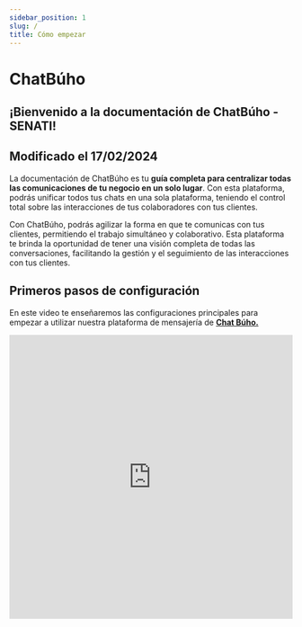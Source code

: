 ```yaml
---
sidebar_position: 1
slug: /
title: Cómo empezar
---
```


# ChatBúho

## ¡Bienvenido a la documentación de ChatBúho - SENATI!
## Modificado el 17/02/2024
La documentación de ChatBúho es tu **guía completa para centralizar todas las comunicaciones de tu negocio en un solo lugar**. Con esta plataforma, podrás unificar todos tus chats en una sola plataforma, teniendo el control total sobre las interacciones de tus colaboradores con tus clientes.

Con ChatBúho, podrás agilizar la forma en que te comunicas con tus clientes, permitiendo el trabajo simultáneo y colaborativo. Esta plataforma te brinda la oportunidad de tener una visión completa de todas las conversaciones, facilitando la gestión y el seguimiento de las interacciones con tus clientes.


## Primeros pasos de configuración

En este video te enseñaremos las configuraciones principales para empezar a utilizar nuestra plataforma de mensajería de  **[Chat Búho.](https://buho.la/chat)**

<p><iframe width="100%" height="505" src="https://www.youtube.com/embed/sv4kggt1Oto" title="YouTube video player" frameborder="0" allow="accelerometer; autoplay; clipboard-write; encrypted-media; gyroscope; picture-in-picture; web-share" allowfullscreen="allowfullscreen"></iframe></p>

